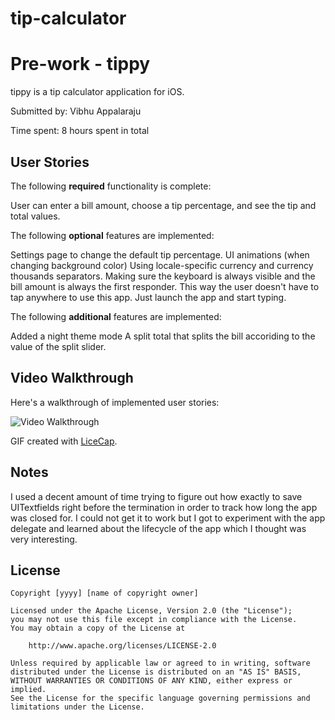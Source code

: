 # tip-calculator

# Pre-work - tippy

tippy is a tip calculator application for iOS.

Submitted by: Vibhu Appalaraju

Time spent: 8 hours spent in total

## User Stories

The following **required** functionality is complete:

User can enter a bill amount, choose a tip percentage, and see the tip and total values.

The following **optional** features are implemented:

Settings page to change the default tip percentage.
UI animations (when changing background color)
Using locale-specific currency and currency thousands separators.
Making sure the keyboard is always visible and the bill amount is always the first responder. This way the user doesn't have to tap anywhere to use this app. Just launch the app and start typing.

The following **additional** features are implemented:

Added a night theme mode
A split total that splits the bill accoriding to the value of the split slider.

## Video Walkthrough 

Here's a walkthrough of implemented user stories:

<img src='https://imgur.com/a/fj2YDcx' title='Video Walkthrough' width='' alt='Video Walkthrough' />

GIF created with [LiceCap](http://www.cockos.com/licecap/).

## Notes

I used a decent amount of time trying to figure out how exactly to save UITextfields right before the termination in order to track how long the app was closed for. I could not get it to work but I got to experiment with the app delegate and learned about the lifecycle of the app which I thought was very interesting. 

## License

    Copyright [yyyy] [name of copyright owner]

    Licensed under the Apache License, Version 2.0 (the "License");
    you may not use this file except in compliance with the License.
    You may obtain a copy of the License at

        http://www.apache.org/licenses/LICENSE-2.0

    Unless required by applicable law or agreed to in writing, software
    distributed under the License is distributed on an "AS IS" BASIS,
    WITHOUT WARRANTIES OR CONDITIONS OF ANY KIND, either express or implied.
    See the License for the specific language governing permissions and
    limitations under the License.